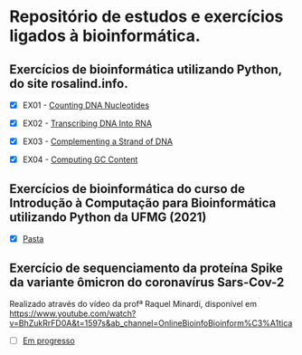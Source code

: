 # Repositório de estudos e exercícios ligados à bioinformática.
## Exercícios de bioinformática utilizando Python, do site rosalind.info.

- [x] EX01 - [Counting DNA Nucleotides](https://github.com/rodrishud/rosalind/tree/master/1%20-%20Counting%20DNA%20Nucleotides)
- [x] EX02 - [Transcribing DNA Into RNA](https://github.com/rodrishud/rosalind/tree/master/2%20-%20Transcribing%20DNA%20Into%20RNA)
- [x] EX03 - [Complementing a Strand of DNA](https://github.com/rodrishud/rosalind/tree/master/3%20-%20Complementing%20a%20Strand%20of%20DNA)
- [x] EX04 - [Computing GC Content](https://github.com/rodrishud/rosalind/tree/master/4%20-%20Computing%20GC%20Content)


## Exercícios de bioinformática do curso de Introdução à Computação para Bioinformática utilizando Python da UFMG (2021)
- [x] [Pasta](https://github.com/rodrishud/bioinformatics/tree/master/bioinform%C3%A1tica_python%20(UFMG))

## Exercício de sequenciamento da proteína Spike da variante ômicron do coronavírus Sars-Cov-2
Realizado através do vídeo da profª Raquel Minardi, disponível em https://www.youtube.com/watch?v=BhZukRrFD0A&t=1597s&ab_channel=OnlineBioinfoBioinform%C3%A1tica
- [ ] [Em progresso](https://github.com/rodrishud/bioinformatics/tree/master/ex-omicron-seq)
